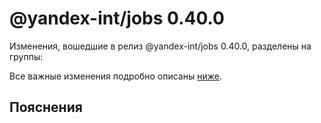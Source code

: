 # @yandex-int/jobs 0.40.0

<!-- ЧЕЛОВЕЧЕСКОЕ ВСТУПЛЕНИЕ -->

Изменения, вошедшие в релиз @yandex-int/jobs 0.40.0, разделены на группы:

Все важные изменения подробно описаны [ниже](#Пояснения).

## Пояснения

